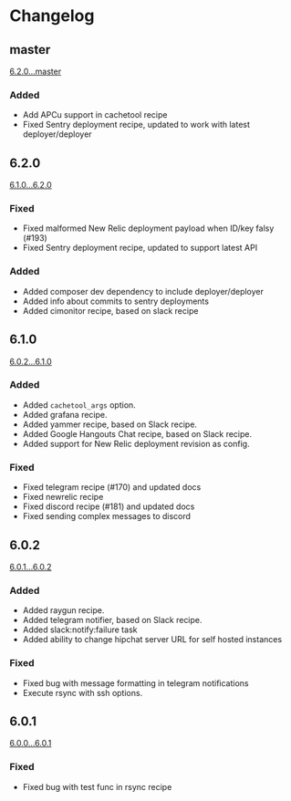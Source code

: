 # Changelog


## master
[6.2.0...master](https://github.com/deployphp/recipes/compare/6.2.0...master)

### Added
- Add APCu support in cachetool recipe
- Fixed Sentry deployment recipe, updated to work with latest deployer/deployer

## 6.2.0
[6.1.0...6.2.0](https://github.com/deployphp/recipes/compare/6.1.0...6.2.0)

### Fixed
- Fixed malformed New Relic deployment payload when ID/key falsy (#193)
- Fixed Sentry deployment recipe, updated to support latest API

### Added
- Added composer dev dependency to include deployer/deployer
- Added info about commits to sentry deployments
- Added cimonitor recipe, based on slack recipe

## 6.1.0
[6.0.2...6.1.0](https://github.com/deployphp/recipes/compare/6.0.2...6.1.0)

### Added
- Added `cachetool_args` option.
- Added grafana recipe.
- Added yammer recipe, based on Slack recipe.
- Added Google Hangouts Chat recipe, based on Slack recipe.
- Added support for New Relic deployment revision as config.

### Fixed
- Fixed telegram recipe (#170) and updated docs
- Fixed newrelic recipe
- Fixed discord recipe (#181) and updated docs
- Fixed sending complex messages to discord

## 6.0.2
[6.0.1...6.0.2](https://github.com/deployphp/recipes/compare/6.0.1...6.0.2)

### Added
- Added raygun recipe.
- Added telegram notifier, based on Slack recipe.
- Added slack:notify:failure task
- Added ability to change hipchat server URL for self hosted instances

### Fixed
- Fixed bug with message formatting in telegram notifications
- Execute rsync with ssh options.

## 6.0.1
[6.0.0...6.0.1](https://github.com/deployphp/recipes/compare/6.0.0...6.0.1)

### Fixed
- Fixed bug with test func in rsync recipe
